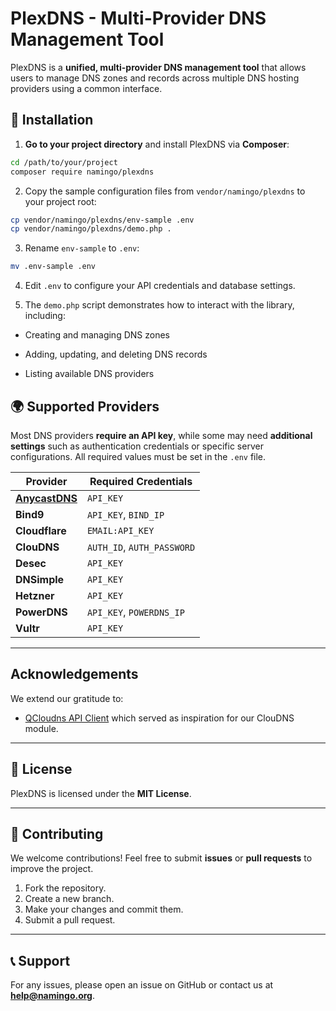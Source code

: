# PlexDNS - Multi-Provider DNS Management Tool

PlexDNS is a **unified, multi-provider DNS management tool** that allows users to manage DNS zones and records across multiple DNS hosting providers using a common interface.

## 🚀 Installation

1. **Go to your project directory** and install PlexDNS via **Composer**:

```sh
cd /path/to/your/project
composer require namingo/plexdns
```

2. Copy the sample configuration files from `vendor/namingo/plexdns` to your project root:

```sh
cp vendor/namingo/plexdns/env-sample .env
cp vendor/namingo/plexdns/demo.php .
```

3. Rename `env-sample` to `.env`:

```sh
mv .env-sample .env
```

4. Edit `.env` to configure your API credentials and database settings.

5. The `demo.php` script demonstrates how to interact with the library, including:

- Creating and managing DNS zones

- Adding, updating, and deleting DNS records

- Listing available DNS providers

## 🌍 Supported Providers

Most DNS providers **require an API key**, while some may need **additional settings** such as authentication credentials or specific server configurations. All required values must be set in the `.env` file.

| Provider    | Required Credentials |
|------------|---------------------|
| **[AnycastDNS](https://anycastdns.app/)** | `API_KEY` |
| **Bind9** | `API_KEY`, `BIND_IP` |
| **Cloudflare** | `EMAIL:API_KEY` |
| **ClouDNS** | `AUTH_ID`, `AUTH_PASSWORD` |
| **Desec** | `API_KEY` |
| **DNSimple** | `API_KEY` |
| **Hetzner** | `API_KEY` |
| **PowerDNS** | `API_KEY`, `POWERDNS_IP` |
| **Vultr** | `API_KEY` |

---

## Acknowledgements

We extend our gratitude to:
- [QCloudns API Client](https://github.com/sussdorf/qcloudns) which served as inspiration for our ClouDNS module.

---

## 📄 License
PlexDNS is licensed under the **MIT License**.

---

## 📩 Contributing
We welcome contributions! Feel free to submit **issues** or **pull requests** to improve the project.

1. Fork the repository.
2. Create a new branch.
3. Make your changes and commit them.
4. Submit a pull request.

---

## 📞 Support
For any issues, please open an issue on GitHub or contact us at **help@namingo.org**.